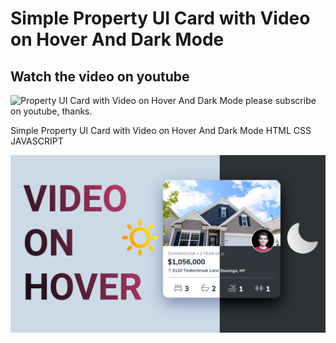 # Simple Property UI Card with Video on Hover And Dark Mode

## Watch the video on youtube

![Property UI Card with Video on Hover And Dark Mode](https://youtu.be/SGDbnIcjFNs)
please subscribe on youtube, thanks.

Simple Property UI Card with Video on Hover And Dark Mode HTML CSS JAVASCRIPT

![Property UI Card with Video on Hover And Dark Mode](/preview.png)
